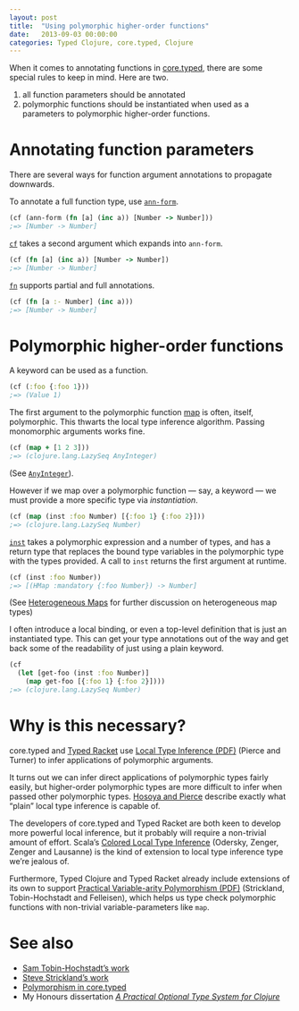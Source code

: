 ```yaml
---
layout: post
title:  "Using polymorphic higher-order functions"
date:   2013-09-03 00:00:00
categories: Typed Clojure, core.typed, Clojure
---
```


When it comes to annotating functions in [core.typed](https://github.com/clojure/core.typed), there are
some special rules to keep in mind.
Here are two.

1. all function parameters should be annotated
2. polymorphic functions should be instantiated when used
  as a parameters to polymorphic higher-order functions.

</hr>

# Annotating function parameters

There are several ways for function argument annotations to propagate
downwards.

To annotate a full function type, use [`ann-form`](http://clojure.github.io/core.typed/#clojure.core.typed/ann-form).

```clojure
(cf (ann-form (fn [a] (inc a)) [Number -> Number]))
;=> [Number -> Number]
```

[`cf`](http://clojure.github.io/core.typed/#clojure.core.typed/cf) takes a second argument which expands
into `ann-form`.

```clojure
(cf (fn [a] (inc a)) [Number -> Number])
;=> [Number -> Number]
```

[`fn`](http://clojure.github.io/core.typed/#clojure.core.typed/fn) supports partial and full
annotations.

```clojure
(cf (fn [a :- Number] (inc a)))
;=> [Number -> Number]
```

</hr>

# Polymorphic higher-order functions

A keyword can be used as a function.

```clojure
(cf (:foo {:foo 1}))
;=> (Value 1)
```

The first argument to the polymorphic function [map](https://github.com/clojure/core.typed/blob/57da1175037dfd61c96c711165ea318db65f46c0/src/main/clojure/clojure/core/typed/base_env.clj#L1002) is often, itself, polymorphic.
This thwarts the local type inference algorithm.
Passing monomorphic arguments works fine.

```clojure
(cf (map + [1 2 3]))
;=> (clojure.lang.LazySeq AnyInteger)
```

(See [`AnyInteger`](http://clojure.github.io/core.typed/#clojure.core.typed/AnyInteger)).

However if we map over a polymorphic function &mdash; say, a keyword &mdash; we must
provide a more specific type via _instantiation_.

```clojure
(cf (map (inst :foo Number) [{:foo 1} {:foo 2}]))
;=> (clojure.lang.LazySeq Number)
```

[`inst`](http://clojure.github.io/core.typed/#clojure.core.typed/inst) takes a polymorphic
expression and a number of types, and has a return type that replaces the bound type variables
in the polymorphic type with the types provided.
A call to `inst` returns the first argument at runtime.

```clojure
(cf (inst :foo Number))
;=> [(HMap :mandatory {:foo Number}) -> Number]
```

(See [Heterogeneous Maps](https://github.com/clojure/core.typed/wiki/Types#heterogeneous-maps)
for further discussion on heterogeneous map types)

I often introduce a local binding, or even a top-level definition that is just an instantiated type.
This can get your type annotations out of the way and get back some of the readability of just using
a plain keyword.

```clojure
(cf
  (let [get-foo (inst :foo Number)]
    (map get-foo [{:foo 1} {:foo 2}])))
;=> (clojure.lang.LazySeq Number)
```

</hr>

# Why is this necessary?

core.typed and [Typed Racket](http://docs.racket-lang.org/ts-guide/)
use [Local Type Inference (PDF)](http://www.cis.upenn.edu/~bcpierce/papers/lti.pdf) (Pierce and Turner)
to infer applications of polymorphic arguments.

It turns out we can infer direct applications of polymorphic types fairly easily, but
higher-order polymorphic types are more difficult to infer when passed other polymorphic
types. [Hosoya and Pierce](http://citeseerx.ist.psu.edu/viewdoc/summary?doi=10.1.1.39.7265)
describe exactly what &ldquo;plain&rdquo; local type inference is capable of.

The developers of core.typed and Typed Racket are both keen to develop more powerful local inference,
but it probably will require a non-trivial amount of effort. 
Scala&rsquo;s [Colored Local Type Inference](http://lampwww.epfl.ch/~odersky/papers/popl01.html) (Odersky, Zenger, Zenger and Lausanne) 
is the kind of extension to local type inference type we&rsquo;re jealous of.

Furthermore, Typed Clojure and Typed Racket already include extensions of its own to support [Practical Variable-arity
Polymorphism (PDF)](http://www.ccs.neu.edu/racket/pubs/esop09-sthf.pdf) (Strickland, Tobin-Hochstadt and Felleisen),
which helps us type check polymorphic functions with non-trivial variable-parameters like `map`.

</hr>

# See also

- [Sam Tobin-Hochstadt&rsquo;s work](http://www.ccs.neu.edu/home/samth/)
- [Steve Strickland&rsquo;s work](http://www.ccs.neu.edu/home/sstrickl/)
- [Polymorphism in core.typed](https://github.com/clojure/core.typed/wiki/User-Guide#polymorphism)
- My Honours dissertation [_A Practical Optional Type System for Clojure_](https://github.com/downloads/frenchy64/papers/ambrose-honours.pdf)
